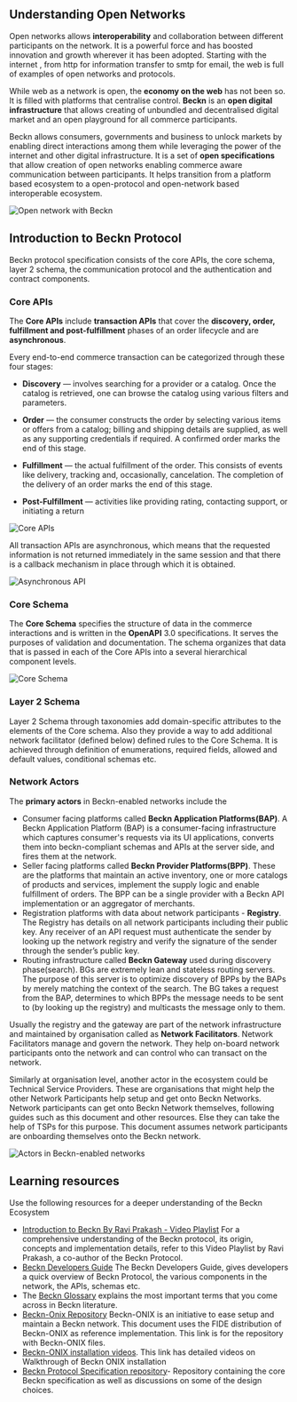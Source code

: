## Understanding Open Networks

Open networks allows **interoperability** and collaboration between different participants on the network. It is a powerful force and has boosted innovation and growth wherever it has been adopted. Starting with the internet , from http for information transfer to smtp for email, the web is full of examples of open networks and protocols.

While web as a network is open, the **economy on the web** has not been so. It is filled with platforms that centralise control. **Beckn** is an **open digital infrastructure** that allows creating of unbundled and decentralised digital market and an open playground for all commerce participants.

Beckn allows consumers, governments and business to unlock markets by enabling direct interactions among them while leveraging the power of the internet and other digital infrastructure. It is a set of **open specifications** that allow creation of open networks enabling commerce aware communication between participants. It helps transition from a platform based ecosystem to a open-protocol and open-network based interoperable ecosystem.

![Open network with Beckn](./images/open_network_with_beckn.png)

## Introduction to Beckn Protocol

Beckn protocol specification consists of the core APIs, the core schema, layer 2 schema, the communication protocol and the authentication and contract components.

### Core APIs

The **Core APIs** include **transaction APIs** that cover the **discovery, order, fulfillment and post-fulfillment** phases of an order lifecycle and are **asynchronous**.

Every end-to-end commerce transaction can be categorized through these four stages:

- **Discovery** — involves searching for a provider or a catalog. Once the catalog is retrieved, one can browse the catalog using various filters and parameters.

- **Order** — the consumer constructs the order by selecting various items or offers from a catalog; billing and shipping details are supplied, as well as any supporting credentials if required. A confirmed order marks the end of this stage.

- **Fulfillment** — the actual fulfillment of the order. This consists of events like delivery, tracking and, occasionally, cancelation. The completion of the delivery of an order marks the end of this stage.

- **Post-Fulfillment** — activities like providing rating, contacting support, or initiating a return

![Core APIs](./images/core_api.png)

All transaction APIs are asynchronous, which means that the requested information is not returned immediately in the same session and that there is a callback mechanism in place through which it is obtained.

![Asynchronous API](./images/async.png)

### Core Schema

The **Core Schema** specifies the structure of data in the commerce interactions and is written in the **OpenAPI** 3.0 specifications. It serves the purposes of validation and documentation. The schema organizes that data that is passed in each of the Core APIs into a several hierarchical component levels.

![Core Schema](./images/schema.png)

### Layer 2 Schema

Layer 2 Schema through taxonomies add domain-specific attributes to the elements of the Core schema. Also they provide a way to add additional network facilitator (defined below) defined rules to the Core Schema. It is achieved through definition of enumerations, required fields, allowed and default values, conditional schemas etc.

### Network Actors

The **primary actors** in Beckn-enabled networks include the

- Consumer facing platforms called **Beckn Application Platforms(BAP)**. A Beckn Application Platform (BAP) is a consumer-facing infrastructure which captures consumer's requests via its UI applications, converts them into beckn-compliant schemas and APIs at the server side, and fires them at the network.
- Seller facing platforms called **Beckn Provider Platforms(BPP)**. These are the platforms that maintain an active inventory, one or more catalogs of products and services, implement the supply logic and enable fulfillment of orders. The BPP can be a single provider with a Beckn API implementation or an aggregator of merchants.
- Registration platforms with data about network participants - **Registry**. The Registry has details on all network participants including their public key. Any receiver of an API request must authenticate the sender by looking up the network registry and verify the signature of the sender through the sender’s public key.
- Routing infrastructure called **Beckn Gateway** used during discovery phase(search). BGs are extremely lean and stateless routing servers. The purpose of this server is to optimize discovery of BPPs by the BAPs by merely matching the context of the search. The BG takes a request from the BAP, determines to which BPPs the message needs to be sent to (by looking up the registry) and multicasts the message only to them.

Usually the registry and the gateway are part of the network infrastructure and maintained by organisation called as **Network Facilitators**. Network Facilitators manage and govern the network. They help on-board network participants onto the network and can control who can transact on the network.

Similarly at organisation level, another actor in the ecosystem could be Technical Service Providers. These are organisations that might help the other Network Participants help setup and get onto Beckn Networks. Network participants can get onto Beckn Network themselves, following guides such as this document and other resources. Else they can take the help of TSPs for this purpose. This document assumes network participants are onboarding themselves onto the Beckn network.

![Actors in Beckn-enabled networks](./images/actors.png)

## Learning resources

Use the following resources for a deeper understanding of the Beckn Ecosystem

- [Introduction to Beckn By Ravi Prakash - Video Playlist](https://www.youtube.com/watch?v=7Otfcy37-NE&list=PLBC6c8MLy9uVUIb1BOgdOa8tP4rX6c4aK&index=1) For a comprehensive understanding of the Beckn protocol, its origin, concepts and implementation details, refer to this Video Playlist by Ravi Prakash, a co-author of the Beckn Protocol.
- [Beckn Developers Guide](https://developers.becknprotocol.io/docs/introduction/introduction/) The Beckn Developers Guide, gives developers a quick overview of Beckn Protocol, the various components in the network, the APIs, schemas etc. 
- The [Beckn Glossary](https://fide-official.atlassian.net/wiki/external/NzVlZmIxZWM5ODNlNDE5ZTg3NWZkOTljM2Q2NDQ4YjU) explains the most important terms that you come across in Beckn literature.
- [Beckn-Onix Repository](https://github.com/beckn/beckn-onix) Beckn-ONIX is an initiative to ease setup and maintain a Beckn network. This document uses the FIDE distribution of Beckn-ONIX as reference implementation. This link is for the repository with Beckn-ONIX files.
- [Beckn-ONIX installation videos](https://drive.google.com/drive/folders/1PJ6NMXu7abAO3omXlBHro5qtke8DPCbM?usp_dm=false). This link has detailed videos on Walkthrough of Beckn ONIX installation
- [Beckn Protocol Specification repository](https://github.com/beckn/protocol-specifications)- Repository containing the core Beckn specification as well as discussions on some of the design choices.
